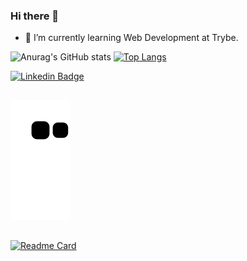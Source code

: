 ### Hi there 👏

- 🌱 I’m currently learning Web Development at Trybe.

<!--
**C4BRALL/C4BRALL** is a ✨ _special_ ✨ repository because its `README.md` (this file) appears on your GitHub profile.

Here are some ideas to get you started:

- 🔭 I’m currently working on ...
- 🌱 I’m currently learning Web Development at TRybe.
- 👯 I’m looking to collaborate on ...
- 🤔 I’m looking for help with ...
- 💬 Ask me about ...
- 📫 How to reach me: ...
- 😄 Pronouns: ...
- ⚡ Fun fact: ...
-->

<!--
<div>
  <a href="https://github.com/C4BRALL">
  <img height="180em" src="	https://github-readme-stats.vercel.app/api?username=C4BRALL&theme=blue-green"/>
  <img height="180em" src="https://github-readme-stats.vercel.app/api/top-langs/?username=C4BRALL&layout=compact&langs_count=7&theme=chartreuse-dark"/>
</div>
 -->
 
![Anurag's GitHub stats](https://github-readme-stats.vercel.app/api?username=C4BRALL&count_private=true&show_icons=true&theme=dracula)
[![Top Langs](https://github-readme-stats.vercel.app/api/top-langs/?username=C4BRALL&theme=dracula&layout=compact)](https://github.com/anuraghazra/github-readme-stats)

[![Linkedin Badge](https://img.shields.io/badge/linkedin-%230077B5.svg?&style=for-the-badge&logo=linkedin&logoColor=white&link=https://www.linkedin.com/in/jcabraldev/)](https://www.linkedin.com/in/jcabraldev/)
## 
![Snake animation](https://github.com/C4BRALL/C4BRALL/blob/output/github-contribution-grid-snake.svg)
##
<!--
<a href="https://github.com/C4BRALL/trybe-exercicios">
  <img align="center" src="https://github-readme-stats.vercel.app/api/pin/?username=C4BRALL&repo=trybe-exercisios" />
</a>

<a href="https://github.com/C4BRALL/convoychat">
  <img align="center" src="https://github-readme-stats.vercel.app/api/pin/?username=C4BRALL&repo=convoychat" />
</a>
-->

[![Readme Card](https://github-readme-stats.vercel.app/api/pin/?username=C4BRALL&repo=trybe-exercicios&theme=dracula)](https://github.com/C4BRALL/trybe-exercicios)
